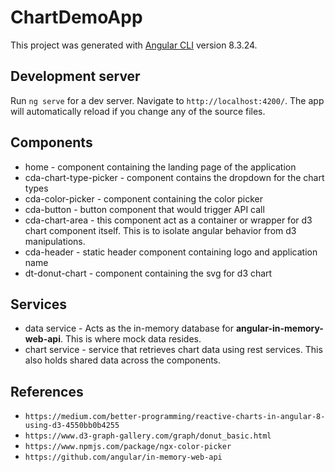 # ChartDemoApp

This project was generated with [Angular CLI](https://github.com/angular/angular-cli) version 8.3.24.

## Development server

Run `ng serve` for a dev server. Navigate to `http://localhost:4200/`. The app will automatically reload if you change any of the source files.

## Components
* home - component containing the landing page of the application
* cda-chart-type-picker - component contains the dropdown for the chart types
* cda-color-picker - component containing the color picker
* cda-button - button component that would trigger API call
* cda-chart-area - this component act as a container or wrapper for d3 chart component itself. This is to isolate angular behavior from d3 manipulations.
* cda-header -  static header component containing logo and application name
* dt-donut-chart - component containing the svg for d3 chart

## Services
* data service - Acts as the in-memory database for **angular-in-memory-web-api**. This is where mock data resides.
* chart service - service that retrieves chart data using rest services. This also holds shared data across the components. 

## References

* `https://medium.com/better-programming/reactive-charts-in-angular-8-using-d3-4550bb0b4255`
* `https://www.d3-graph-gallery.com/graph/donut_basic.html`
* `https://www.npmjs.com/package/ngx-color-picker`
* `https://github.com/angular/in-memory-web-api`
